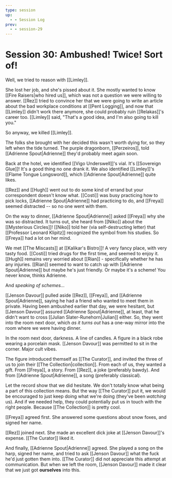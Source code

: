 ```yaml
---
type: session
up:
  - - Session Log
prev:
  - - session-29
---
```


# Session 30: Ambushed! Twice! Sort of!

Well, we tried to reason with [[Limley]].

She lost her job, and she's pissed about it. She mostly wanted to know [[Fire Raisers|who hired us]], which was not a question we were willing to answer. [[Rez]] tried to convince her that we were going to write an article about the bad workplace conditions at [[Pent Logging]], and now that [[Limley]] didn't work there anymore, she could probably ruin [[Relakas]]'s career too. [[Limley]] said, "That's a good idea, and I'm also going to kill you."

So anyway, we killed [[Limley]]. 

The folks she brought with her decided this wasn't worth dying for, so they left when the tide turned. The purple dragonborn, [[Perzeiros]], told [[Adrienne Spout|Adrienne]] they'd probably meet again soon. 

Back at the hotel, we identified [[Vigo Underswell]]'s vial. It's [[Sovereign Glue]]! It's a good thing no one drank it. We also identified [[Limley]]'s [[Flame Tongue Longsword]], which [[Adrienne Spout|Adrienne]] quite likes.

[[Rez]] and [[Hugh]] went out to do some kind of errand but your correspondent doesn't know what. [[Costi]] was busy practicing how to pick locks, [[Adrienne Spout|Adrienne]] had practicing to do, and [[Freya]] seemed distracted -- so no one went with them.

On the way to dinner, [[Adrienne Spout|Adrienne]] asked [[Freya]] why she was so distracted. It turns out, she heard from [[Niko]] about the [[Mysterious Circles]]! [[Niko]] told her (via self-destructing letter) that [[Professor Leonard Klipitz]]  recognized the symbol from his studies. So [[Freya]] had a lot on her mind.

We met [[The Miscasts]] at [[Kalikar's Bistro]]! A very fancy place, with very tasty food. [[Costi]] tried drugs for the first time, and seemed to enjoy it. [[Hugh]] remains very worried about [[Rian]] - specifically whether he has any injuries. [[Rian]] seemed to want to catch up with [[Adrienne Spout|Adrienne]] but maybe he's just friendly. Or maybe it's a scheme! You never know, thinks Adrienne.

And *speaking of schemes...*

[[Jenson Davour]] pulled aside [[Rez]], [[Freya]], and [[Adrienne Spout|Adrienne]], saying he had a friend who wanted to meet them in private. Having been ambushed earlier that day, we were hesitant, but [[Jenson Davour]] assured [[Adrienne Spout|Adrienne]], at least, that he didn't want to cross [[Julian Slater-Runehorn|Julian]] either. So, they went into the room next door, which *as it turns out* has a one-way mirror into the room where we were having dinner.

In the room next door, darkness. A line of candles. A figure in a black robe wearing a porcelain mask. [[Jenson Davour]] was permitted to sit in the corner. Major cult vibes.

The figure introduced themself as [[The Curator]], and invited the three of us to join their [[The Collection|collection]]. From each of us, they wanted a gift. From [[Freya]], a story. From [[Rez]], a joke (preferably bawdy). And from [[Adrienne Spout|Adrienne]], a song (preferably classical).

Let the record show that we did hesitate. We don't totally know what being a part of this collection means. But the way [[The Curator]] put it, we would be encouraged to just keep doing what we're doing (they've been *watching* us). And if we needed help, they could potentially put us in touch with the right people. Because [[The Collection]] is pretty cool.

[[Freya]] agreed first. She answered some questions about snow foxes, and signed her name.

[[Rez]] joined next. She made an excellent dick joke at [[Jenson Davour]]'s expense. [[The Curator]] liked it.

And finally, [[Adrienne Spout|Adrienne]] agreed. She played a song on the harp, signed her name, and tried to ask [[Jenson Davour]] what the fuck he'd just gotten them into. [[The Curator]] did not appreciate this attempt at communication. But when we left the room, [[Jenson Davour]] made it clear that we just got **ourselves** into this. 
